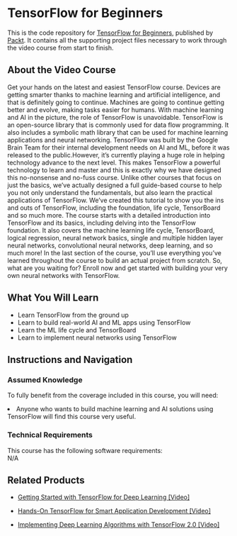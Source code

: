 # TensorFlow for Beginners			
This is the code repository for [TensorFlow for Beginners](https://www2.packtpub.com/application-development/tensorflow-beginners-video), published by [Packt](https://www.packtpub.com/?utm_source=github). It contains all the supporting project files necessary to work through the video course from start to finish.
## About the Video Course
Get your hands on the latest and easiest TensorFlow course. Devices are getting smarter thanks to machine learning and artificial intelligence, and that is definitely going to continue. Machines are going to continue getting better and evolve, making tasks easier for humans. With machine learning and AI in the picture, the role of TensorFlow is unavoidable. TensorFlow is an open-source library that is commonly used for data flow programming. It also includes a symbolic math library that can be used for machine learning applications and neural networking. TensorFlow was built by the Google Brain Team for their internal development needs on AI and ML, before it was released to the public.However, it’s currently playing a huge role in helping technology advance to the next level. This makes TensorFlow a powerful technology to learn and master and this is exactly why we have designed this no-nonsense and no-fuss course. Unlike other courses that focus on just the basics, we’ve actually designed a full guide-based course to help you not only understand the fundamentals, but also learn the practical applications of TensorFlow. We’ve created this tutorial to show you the ins and outs of TensorFlow, including the foundation, life cycle, TensorBoard and so much more. The course starts with a detailed introduction into TensorFlow and its basics, including delving into the TensorFlow foundation. It also covers the machine learning life cycle, TensorBoard, logical regression, neural network basics, single and multiple hidden layer neural networks, convolutional neural networks, deep learning, and so much more! In the last section of the course, you’ll use everything you’ve learned throughout the course to build an actual project from scratch. So, what are you waiting for? Enroll now and get started with building your very own neural networks with TensorFlow.

<H2>What You Will Learn</H2>
<DIV class=book-info-will-learn-text>
<UL>
<LI> Learn TensorFlow from the ground up</LI>
<LI> Learn to build real-world AI and ML apps using TensorFlow</LI>
<LI> Learn the ML life cycle and TensorBoard</LI>
<LI> Learn to implement neural networks using TensorFlow</LI>
</UL></DIV>

## Instructions and Navigation
### Assumed Knowledge
To fully benefit from the coverage included in this course, you will need:<br/>
<DIV class=book-info-will-learn-text>
<LI> Anyone who wants to build machine learning and AI solutions using TensorFlow will find this course very useful.</LI> 
<DIV>

### Technical Requirements
This course has the following software requirements:<br/>
N/A

## Related Products
* [Getting Started with TensorFlow for Deep Learning [Video]](https://www.packtpub.com/big-data-and-business-intelligence/getting-started-tensorflow-deep-learning-video)

* [Hands-On TensorFlow for Smart Application Development [Video]](https://www.packtpub.com/application-development/hands-tensorflow-smart-application-development-video)

* [Implementing Deep Learning Algorithms with TensorFlow 2.0 [Video]](https://www.packtpub.com/big-data-and-business-intelligence/implementing-deep-learning-algorithms-tensorflow-20-video)
